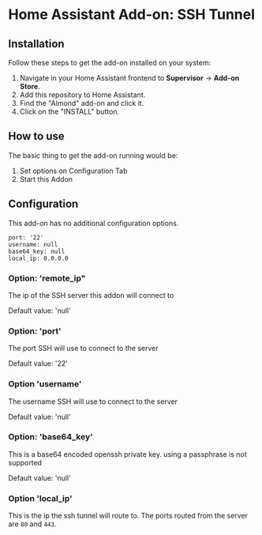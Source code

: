 # Home Assistant Add-on: SSH Tunnel

## Installation

Follow these steps to get the add-on installed on your system:

1. Navigate in your Home Assistant frontend to **Supervisor** -> **Add-on Store**.
2. Add this repository to Home Assistant.
3. Find the "Almond" add-on and click it.
4. Click on the "INSTALL" button.

## How to use

The basic thing to get the add-on running would be:

1. Set options on Configuration Tab
2. Start this Addon

## Configuration

This add-on has no additional configuration options.

```remote_ip: 0.0.0.0
port: '22'
username: null
base64_key: null
local_ip: 0.0.0.0
```

### Option: 'remote_ip"

The ip of the SSH server this addon will connect to

Default value: 'null'

### Option: 'port'

The port SSH will use to connect to the server

Default value: '22'

### Option 'username'

The username SSH will use to connect to the server

Default value: 'null'

### Option: 'base64_key'

This is a base64 encoded openssh private key. using a passphrase is not supported

Default value: 'null'

### Option 'local_ip'

This is the ip the ssh tunnel will route to. The ports routed from the server are ```80``` and ```443```.